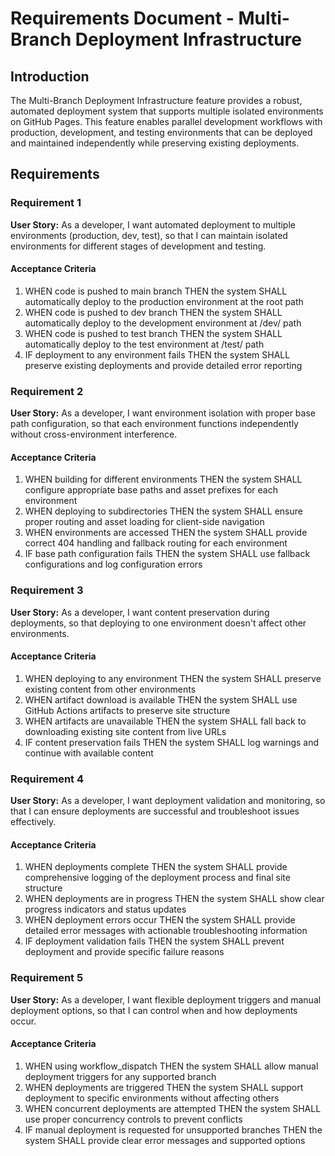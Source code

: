 # Requirements Document - Multi-Branch Deployment Infrastructure

## Introduction

The Multi-Branch Deployment Infrastructure feature provides a robust, automated deployment system that supports multiple isolated environments on GitHub Pages. This feature enables parallel development workflows with production, development, and testing environments that can be deployed and maintained independently while preserving existing deployments.

## Requirements

### Requirement 1

**User Story:** As a developer, I want automated deployment to multiple environments (production, dev, test), so that I can maintain isolated environments for different stages of development and testing.

#### Acceptance Criteria

1. WHEN code is pushed to main branch THEN the system SHALL automatically deploy to the production environment at the root path
2. WHEN code is pushed to dev branch THEN the system SHALL automatically deploy to the development environment at /dev/ path
3. WHEN code is pushed to test branch THEN the system SHALL automatically deploy to the test environment at /test/ path
4. IF deployment to any environment fails THEN the system SHALL preserve existing deployments and provide detailed error reporting

### Requirement 2

**User Story:** As a developer, I want environment isolation with proper base path configuration, so that each environment functions independently without cross-environment interference.

#### Acceptance Criteria

1. WHEN building for different environments THEN the system SHALL configure appropriate base paths and asset prefixes for each environment
2. WHEN deploying to subdirectories THEN the system SHALL ensure proper routing and asset loading for client-side navigation
3. WHEN environments are accessed THEN the system SHALL provide correct 404 handling and fallback routing for each environment
4. IF base path configuration fails THEN the system SHALL use fallback configurations and log configuration errors

### Requirement 3

**User Story:** As a developer, I want content preservation during deployments, so that deploying to one environment doesn't affect other environments.

#### Acceptance Criteria

1. WHEN deploying to any environment THEN the system SHALL preserve existing content from other environments
2. WHEN artifact download is available THEN the system SHALL use GitHub Actions artifacts to preserve site structure
3. WHEN artifacts are unavailable THEN the system SHALL fall back to downloading existing site content from live URLs
4. IF content preservation fails THEN the system SHALL log warnings and continue with available content

### Requirement 4

**User Story:** As a developer, I want deployment validation and monitoring, so that I can ensure deployments are successful and troubleshoot issues effectively.

#### Acceptance Criteria

1. WHEN deployments complete THEN the system SHALL provide comprehensive logging of the deployment process and final site structure
2. WHEN deployments are in progress THEN the system SHALL show clear progress indicators and status updates
3. WHEN deployment errors occur THEN the system SHALL provide detailed error messages with actionable troubleshooting information
4. IF deployment validation fails THEN the system SHALL prevent deployment and provide specific failure reasons

### Requirement 5

**User Story:** As a developer, I want flexible deployment triggers and manual deployment options, so that I can control when and how deployments occur.

#### Acceptance Criteria

1. WHEN using workflow_dispatch THEN the system SHALL allow manual deployment triggers for any supported branch
2. WHEN deployments are triggered THEN the system SHALL support deployment to specific environments without affecting others
3. WHEN concurrent deployments are attempted THEN the system SHALL use proper concurrency controls to prevent conflicts
4. IF manual deployment is requested for unsupported branches THEN the system SHALL provide clear error messages and supported options